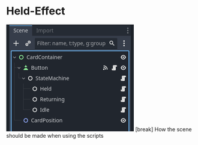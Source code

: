 # Held-Effect
![alt text](Images/SceneStructure.png "How the scene should be structured")
[break]
How the scene should be made when using the scripts
